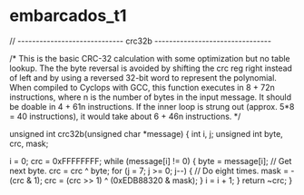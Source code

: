 # embarcados_t1
// ----------------------------- crc32b --------------------------------

/* This is the basic CRC-32 calculation with some optimization but no
table lookup. The the byte reversal is avoided by shifting the crc reg
right instead of left and by using a reversed 32-bit word to represent
the polynomial.
   When compiled to Cyclops with GCC, this function executes in 8 + 72n
instructions, where n is the number of bytes in the input message. It
should be doable in 4 + 61n instructions.
   If the inner loop is strung out (approx. 5*8 = 40 instructions),
it would take about 6 + 46n instructions. */

unsigned int crc32b(unsigned char *message) {
   int i, j;
   unsigned int byte, crc, mask;

   i = 0;
   crc = 0xFFFFFFFF;
   while (message[i] != 0) {
      byte = message[i];            // Get next byte.
      crc = crc ^ byte;
      for (j = 7; j >= 0; j--) {    // Do eight times.
         mask = -(crc & 1);
         crc = (crc >> 1) ^ (0xEDB88320 & mask);
      }
      i = i + 1;
   }
   return ~crc;
}
